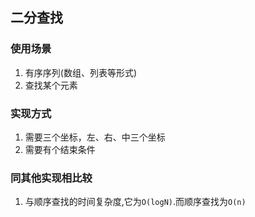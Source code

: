 ## 二分查找

### 使用场景
1. 有序序列(数组、列表等形式)
2. 查找某个元素

### 实现方式
1. 需要三个坐标，左、右、中三个坐标
2. 需要有个结束条件

### 同其他实现相比较
1. 与顺序查找的时间复杂度,它为`O(logN)`.而顺序查找为`O(n)`
